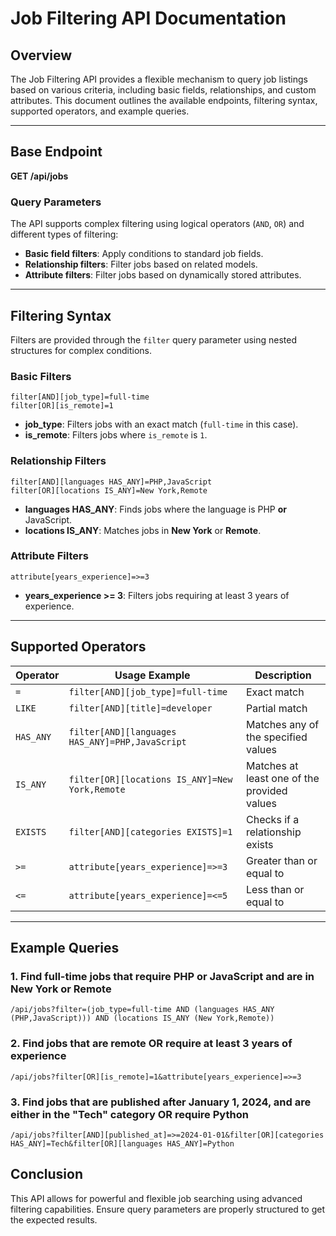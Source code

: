 # Job Filtering API Documentation

## Overview
The Job Filtering API provides a flexible mechanism to query job listings based on various criteria, including basic fields, relationships, and custom attributes. This document outlines the available endpoints, filtering syntax, supported operators, and example queries.

---

## Base Endpoint
**GET /api/jobs**

### Query Parameters
The API supports complex filtering using logical operators (`AND`, `OR`) and different types of filtering:
- **Basic field filters**: Apply conditions to standard job fields.
- **Relationship filters**: Filter jobs based on related models.
- **Attribute filters**: Filter jobs based on dynamically stored attributes.

---

## Filtering Syntax
Filters are provided through the `filter` query parameter using nested structures for complex conditions.

### Basic Filters
```
filter[AND][job_type]=full-time
filter[OR][is_remote]=1
```
- **job_type**: Filters jobs with an exact match (`full-time` in this case).
- **is_remote**: Filters jobs where `is_remote` is `1`.

### Relationship Filters
```
filter[AND][languages HAS_ANY]=PHP,JavaScript
filter[OR][locations IS_ANY]=New York,Remote
```
- **languages HAS_ANY**: Finds jobs where the language is PHP **or** JavaScript.
- **locations IS_ANY**: Matches jobs in **New York** or **Remote**.

### Attribute Filters
```
attribute[years_experience]=>=3
```
- **years_experience >= 3**: Filters jobs requiring at least 3 years of experience.

---

## Supported Operators
| Operator | Usage Example | Description |
|----------|--------------|-------------|
| `=` | `filter[AND][job_type]=full-time` | Exact match |
| `LIKE` | `filter[AND][title]=developer` | Partial match |
| `HAS_ANY` | `filter[AND][languages HAS_ANY]=PHP,JavaScript` | Matches any of the specified values |
| `IS_ANY` | `filter[OR][locations IS_ANY]=New York,Remote` | Matches at least one of the provided values |
| `EXISTS` | `filter[AND][categories EXISTS]=1` | Checks if a relationship exists |
| `>=` | `attribute[years_experience]=>=3` | Greater than or equal to |
| `<=` | `attribute[years_experience]=<=5` | Less than or equal to |

---

## Example Queries

### 1. Find full-time jobs that require PHP or JavaScript and are in New York or Remote
```
/api/jobs?filter=(job_type=full-time AND (languages HAS_ANY (PHP,JavaScript))) AND (locations IS_ANY (New York,Remote))
```

### 2. Find jobs that are remote OR require at least 3 years of experience
```
/api/jobs?filter[OR][is_remote]=1&attribute[years_experience]=>=3
```

### 3. Find jobs that are published after January 1, 2024, and are either in the "Tech" category OR require Python
```
/api/jobs?filter[AND][published_at]=>=2024-01-01&filter[OR][categories HAS_ANY]=Tech&filter[OR][languages HAS_ANY]=Python
```


## Conclusion
This API allows for powerful and flexible job searching using advanced filtering capabilities. Ensure query parameters are properly structured to get the expected results.
